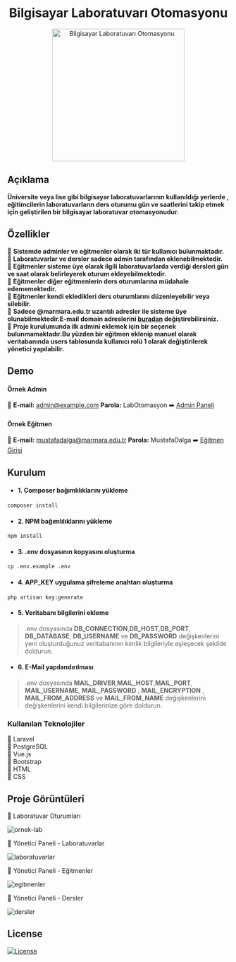 <h1 align="center">Bilgisayar Laboratuvarı Otomasyonu</h1>

<p align="center">
  <a href="https://github.com/mustafadalga/bilgisayar-lab-otomasyonu">
    <img src="https://user-images.githubusercontent.com/25087769/93143117-f8341180-f6ef-11ea-9e15-6c029d6db2a1.png" alt="Bilgisayar Laboratuvarı Otomasyonu" width="300">
  </a>
</p>


## Açıklama 
**Üniversite veya lise gibi bilgisayar laboratuvarlarının kullanıldığı yerlerde , eğitimcilerin laboratuvarların ders oturumu gün ve saatlerini takip etmek için geliştirilen bir bilgisayar laboratuvar otomasyonudur.**

## Özellikler
  :large_blue_circle: **Sistemde adminler ve eğitmenler olarak iki tür kullanıcı bulunmaktadır.**  
  :large_blue_circle: **Laboratuvarlar ve dersler sadece admin tarafından eklenebilmektedir.**  
  :large_blue_circle: **Eğitmenler sisteme üye olarak ilgili laboratuvarlarda verdiği dersleri gün ve saat olarak belirleyerek oturum ekleyebilmektedir.**  
  :large_blue_circle: **Eğitmenler diğer eğitmenlerin ders oturumlarına müdahale edememektedir.**  
  :large_blue_circle: **Eğitmenler kendi ekledikleri ders oturumlarını düzenleyebilir veya silebilir.**  
  :large_blue_circle: **Sadece @marmara.edu.tr uzantılı adresler ile sisteme üye olunabilmektedir.E-mail domain adreslerini [buradan](https://github.com/mustafadalga/bilgisayar-lab-otomasyonu/blob/7049aed67531d2296fe5c8a55cb6ea8f531834e8/app/Http/Controllers/Auth/RegisterController.php#L57) değiştirebilirsiniz.**  
    :large_blue_circle: **Proje kurulumunda ilk admini eklemek için bir seçenek bulunmamaktadır.Bu yüzden bir eğitmen eklenip manuel olarak veritabanında users tablosunda kullanıcı rolü 1 olarak değiştirilerek yönetici yapılabilir.**  
  
## Demo
#### Örnek Admin 
  :small_blue_diamond:     **E-mail:** admin@example.com  **Parola:** LabOtomasyon :arrow_right: [Admin Paneli](https://labotomasyon.herokuapp.com/dashboard/login)
#### Örnek Eğitmen
  :small_blue_diamond: **E-mail:** mustafadalga@marmara.edu.tr  **Parola:** MustafaDalga :arrow_right: [Eğitmen Girişi](https://labotomasyon.herokuapp.com) 

## Kurulum
* #### 1. Composer bağımlılıklarını yükleme
 ```
composer install
```
* #### 2. NPM bağımlılıklarını yükleme
 ```
npm install
```
* #### 3. .env dosyasının kopyasını oluşturma
 ```
cp .env.example .env
```
* #### 4. APP_KEY uygulama şifreleme anahtarı oluşturma
 ```
php artisan key:generate
```
* #### 5. Veritabanı bilgilerini ekleme

> .env dosyasında **DB_CONNECTION**,**DB_HOST**,**DB_PORT**, **DB_DATABASE**, **DB_USERNAME** ve **DB_PASSWORD** değişkenlerini yeni oluşturduğunuz veritabanının kimlik bilgileriyle eşleşecek şekilde doldurun.

* #### 6. E-Mail yapılandırılması
> .env dosyasında **MAIL_DRIVER**,**MAIL_HOST**,**MAIL_PORT**, **MAIL_USERNAME**, **MAIL_PASSWORD** , **MAIL_ENCRYPTION** , **MAIL_FROM_ADDRESS** ve **MAIL_FROM_NAME** değişkenlerini değişkenlerini kendi bilgilerinize göre doldurun.


### Kullanılan Teknolojiler
 :small_blue_diamond: Laravel  
 :small_blue_diamond: PostgreSQL   
 :small_blue_diamond: Vue.js  
 :small_blue_diamond: Bootstrap    
 :small_blue_diamond: HTML    
 :small_blue_diamond: CSS  
 
 ## Proje Görüntüleri
 
:small_blue_diamond: Laboratuvar Oturumları

![ornek-lab](https://user-images.githubusercontent.com/25087769/93239285-3cc0bb00-f78b-11ea-8b6d-5fb2accee861.png)


:small_blue_diamond: Yönetici Paneli - Laboratuvarlar

![laboratuvarlar](https://user-images.githubusercontent.com/25087769/93150091-e3ac4500-f700-11ea-8e56-cf0b4bbda383.png)

:small_blue_diamond: Yönetici Paneli - Eğitmenler

![egitmenler](https://user-images.githubusercontent.com/25087769/93150090-e313ae80-f700-11ea-942a-86a2e89681b8.png)
 
:small_blue_diamond: Yönetici Paneli - Dersler

![dersler](https://user-images.githubusercontent.com/25087769/93150089-e1e28180-f700-11ea-846b-95dd909ad503.png)


## License
 [![License](https://img.shields.io/github/license/mustafadalga/bilgisayar-lab-otomasyonu)](https://github.com/mustafadalga/bilgisayar-lab-otomasyonu/blob/master/LICENSE)



